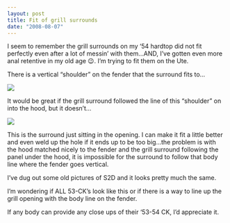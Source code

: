 ```yaml
---
layout: post
title: Fit of grill surrounds
date: "2008-08-07"
---
```


I seem to remember the grill surrounds on my ‘54 hardtop did not fit perfectly even after a lot of messin’ with them…AND, I’ve gotten even more anal retentive in my old age 😉. I’m trying to fit them on the Ute.

There is a vertical “shoulder” on the fender that the surround fits to…

![](/images/pop/studeute/pics092.jpg)

It would be great if the grill surround followed the line of this “shoulder” on into the hood, but it doesn’t…

![](/images/pop/studeute/pics082.jpg)

This is the surround just sitting in the opening. I can make it fit a little better and even weld up the hole if it ends up to be too big…the problem is with the hood matched nicely to the fender and the grill surround following the panel under the hood, it is impossible for the surround to follow that body line where the fender goes vertical.

I’ve dug out some old pictures of S2D and it looks pretty much the same.

I’m wondering if ALL 53-CK’s look like this or if there is a way to line up the grill opening with the body line on the fender.

If any body can provide any close ups of their ‘53-54 CK, I’d appreciate it.
